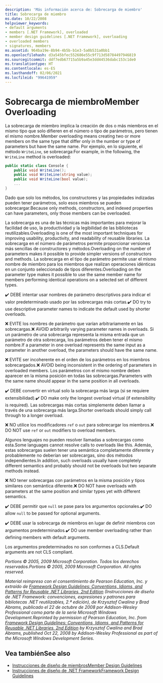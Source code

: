 ```yaml
---
description: 'Más información acerca de: Sobrecarga de miembro'
title: Sobrecarga de miembro
ms.date: 10/22/2008
helpviewer_keywords:
- default arguments
- members [.NET Framework], overloaded
- member design guidelines [.NET Framework], overloading
- overloaded members
- signatures, members
ms.assetid: 964ba19e-8b94-4b5b-b1e3-5a0b531a0bb1
ms.openlocfilehash: d3a545bfec552686e55c9f713d58784497946819
ms.sourcegitcommit: ddf7edb67715a5b9a45e3dd44536dabc153c1de0
ms.translationtype: HT
ms.contentlocale: es-ES
ms.lasthandoff: 02/06/2021
ms.locfileid: "99641959"
---
```

# <a name="member-overloading"></a><span data-ttu-id="1567b-103">Sobrecarga de miembro</span><span class="sxs-lookup"><span data-stu-id="1567b-103">Member Overloading</span></span>

<span data-ttu-id="1567b-104">La sobrecarga de miembro implica la creación de dos o más miembros en el mismo tipo que solo difieren en el número o tipo de parámetros, pero tienen el mismo nombre.</span><span class="sxs-lookup"><span data-stu-id="1567b-104">Member overloading means creating two or more members on the same type that differ only in the number or type of parameters but have the same name.</span></span> <span data-ttu-id="1567b-105">Por ejemplo, en lo siguiente, el método `WriteLine`, se sobrecarga:</span><span class="sxs-lookup"><span data-stu-id="1567b-105">For example, in the following, the `WriteLine` method is overloaded:</span></span>

```csharp
public static class Console {
    public void WriteLine();
    public void WriteLine(string value);
    public void WriteLine(bool value);
    ...
}
```

 <span data-ttu-id="1567b-106">Dado que solo los métodos, los constructores y las propiedades indizadas pueden tener parámetros, solo esos miembros se pueden sobrecargar.</span><span class="sxs-lookup"><span data-stu-id="1567b-106">Because only methods, constructors, and indexed properties can have parameters, only those members can be overloaded.</span></span>

 <span data-ttu-id="1567b-107">La sobrecarga es una de las técnicas más importantes para mejorar la facilidad de uso, la productividad y la legibilidad de las bibliotecas reutilizables.</span><span class="sxs-lookup"><span data-stu-id="1567b-107">Overloading is one of the most important techniques for improving usability, productivity, and readability of reusable libraries.</span></span> <span data-ttu-id="1567b-108">La sobrecarga en el número de parámetros permite proporcionar versiones más sencillas de constructores y métodos.</span><span class="sxs-lookup"><span data-stu-id="1567b-108">Overloading on the number of parameters makes it possible to provide simpler versions of constructors and methods.</span></span> <span data-ttu-id="1567b-109">La sobrecarga en el tipo de parámetro permite usar el mismo nombre de miembro para los miembros que realizan operaciones idénticas en un conjunto seleccionado de tipos diferentes.</span><span class="sxs-lookup"><span data-stu-id="1567b-109">Overloading on the parameter type makes it possible to use the same member name for members performing identical operations on a selected set of different types.</span></span>

 <span data-ttu-id="1567b-110">✔️ DEBE intentar usar nombres de parámetro descriptivos para indicar el valor predeterminado usado por las sobrecargas más cortas.</span><span class="sxs-lookup"><span data-stu-id="1567b-110">✔️ DO try to use descriptive parameter names to indicate the default used by shorter overloads.</span></span>

 <span data-ttu-id="1567b-111">❌ EVITE los nombres de parámetro que varían arbitrariamente en las sobrecargas.</span><span class="sxs-lookup"><span data-stu-id="1567b-111">❌ AVOID arbitrarily varying parameter names in overloads.</span></span> <span data-ttu-id="1567b-112">Si un parámetro de una sobrecarga representa la misma entrada que un parámetro de otra sobrecarga, los parámetros deben tener el mismo nombre.</span><span class="sxs-lookup"><span data-stu-id="1567b-112">If a parameter in one overload represents the same input as a parameter in another overload, the parameters should have the same name.</span></span>

 <span data-ttu-id="1567b-113">❌ EVITE ser incoherente en el orden de los parámetros en los miembros sobrecargados.</span><span class="sxs-lookup"><span data-stu-id="1567b-113">❌ AVOID being inconsistent in the ordering of parameters in overloaded members.</span></span> <span data-ttu-id="1567b-114">Los parámetros con el mismo nombre deben aparecer en la misma posición en todas las sobrecargas.</span><span class="sxs-lookup"><span data-stu-id="1567b-114">Parameters with the same name should appear in the same position in all overloads.</span></span>

 <span data-ttu-id="1567b-115">✔️ DEBE convertir en virtual solo la sobrecarga más larga (si se requiere extensibilidad).</span><span class="sxs-lookup"><span data-stu-id="1567b-115">✔️ DO make only the longest overload virtual (if extensibility is required).</span></span> <span data-ttu-id="1567b-116">Las sobrecargas más cortas simplemente deben llamar a través de una sobrecarga más larga.</span><span class="sxs-lookup"><span data-stu-id="1567b-116">Shorter overloads should simply call through to a longer overload.</span></span>

 <span data-ttu-id="1567b-117">❌ NO utilice los modificadores `ref` o `out` para sobrecargar los miembros.</span><span class="sxs-lookup"><span data-stu-id="1567b-117">❌ DO NOT use `ref` or `out` modifiers to overload members.</span></span>

 <span data-ttu-id="1567b-118">Algunos lenguajes no pueden resolver llamadas a sobrecargas como esta.</span><span class="sxs-lookup"><span data-stu-id="1567b-118">Some languages cannot resolve calls to overloads like this.</span></span> <span data-ttu-id="1567b-119">Además, estas sobrecargas suelen tener una semántica completamente diferente y probablemente no deberían ser sobrecargas, sino dos métodos independientes.</span><span class="sxs-lookup"><span data-stu-id="1567b-119">In addition, such overloads usually have completely different semantics and probably should not be overloads but two separate methods instead.</span></span>

 <span data-ttu-id="1567b-120">❌ NO tener sobrecargas con parámetros en la misma posición y tipos similares con semántica diferente.</span><span class="sxs-lookup"><span data-stu-id="1567b-120">❌ DO NOT have overloads with parameters at the same position and similar types yet with different semantics.</span></span>

 <span data-ttu-id="1567b-121">✔️ DEBE permitir que `null` se pase para los argumentos opcionales.</span><span class="sxs-lookup"><span data-stu-id="1567b-121">✔️ DO  allow `null` to be passed for optional arguments.</span></span>

 <span data-ttu-id="1567b-122">✔️ DEBE usar la sobrecarga de miembros en lugar de definir miembros con argumentos predeterminados.</span><span class="sxs-lookup"><span data-stu-id="1567b-122">✔️ DO use member overloading rather than defining members with default arguments.</span></span>

 <span data-ttu-id="1567b-123">Los argumentos predeterminados no son conformes a CLS.</span><span class="sxs-lookup"><span data-stu-id="1567b-123">Default arguments are not CLS compliant.</span></span>

 <span data-ttu-id="1567b-124">*Portions © 2005, 2009 Microsoft Corporation. Todos los derechos reservados.*</span><span class="sxs-lookup"><span data-stu-id="1567b-124">*Portions © 2005, 2009 Microsoft Corporation. All rights reserved.*</span></span>

 <span data-ttu-id="1567b-125">*Material reimpreso con el consentimiento de Pearson Education, Inc. y extraído de [Framework Design Guidelines: Conventions, Idioms, and Patterns for Reusable .NET Libraries, 2nd Edition](https://www.informit.com/store/framework-design-guidelines-conventions-idioms-and-9780321545619) (Instrucciones de diseño de .NET Framework: convenciones, expresiones y patrones para bibliotecas .NET reutilizables, 2.ª edición), de Krzysztof Cwalina y Brad Abrams, publicado el 22 de octubre de 2008 por Addison-Wesley Professional como parte de la serie Microsoft Windows Development.*</span><span class="sxs-lookup"><span data-stu-id="1567b-125">*Reprinted by permission of Pearson Education, Inc. from [Framework Design Guidelines: Conventions, Idioms, and Patterns for Reusable .NET Libraries, 2nd Edition](https://www.informit.com/store/framework-design-guidelines-conventions-idioms-and-9780321545619) by Krzysztof Cwalina and Brad Abrams, published Oct 22, 2008 by Addison-Wesley Professional as part of the Microsoft Windows Development Series.*</span></span>

## <a name="see-also"></a><span data-ttu-id="1567b-126">Vea también</span><span class="sxs-lookup"><span data-stu-id="1567b-126">See also</span></span>

- [<span data-ttu-id="1567b-127">Instrucciones de diseño de miembros</span><span class="sxs-lookup"><span data-stu-id="1567b-127">Member Design Guidelines</span></span>](member.md)
- [<span data-ttu-id="1567b-128">Instrucciones de diseño de .NET Framework</span><span class="sxs-lookup"><span data-stu-id="1567b-128">Framework Design Guidelines</span></span>](index.md)
